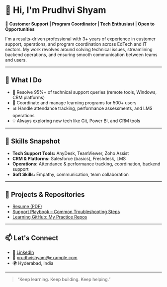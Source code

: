 # 👋 Hi, I'm Prudhvi Shyam

🎯 **Customer Support | Program Coordinator | Tech Enthusiast | Open to Opportunities**

I'm a results-driven professional with 3+ years of experience in customer support, operations, and program coordination across EdTech and IT sectors. My work revolves around solving technical issues, streamlining backend operations, and ensuring smooth communication between teams and users.

---

## 💼 What I Do

- 🧰 Resolve 95%+ of technical support queries (remote tools, Windows, CRM platforms)
- 🧩 Coordinate and manage learning programs for 500+ users
- 📊 Handle attendance tracking, performance assessments, and LMS operations
- 💡 Always exploring new tech like Git, Power BI, and CRM tools

---

## 🧠 Skills Snapshot

- **Tech Support Tools:** AnyDesk, TeamViewer, Zoho Assist  
- **CRM & Platforms:** Salesforce (basics), Freshdesk, LMS  
- **Operations:** Attendance & performance tracking, coordination, backend support  
- **Soft Skills:** Empathy, communication, team collaboration  

---

## 📌 Projects & Repositories

- [Resume (PDF)]()  
- [Support Playbook – Common Troubleshooting Steps](https://github.com/yourusername/support-playbook)  
- [Learning GitHub: My Practice Repos](https://github.com/yourusername/github-practice)

---

## 📫 Let's Connect

- 🔗 [LinkedIn](https://linkedin.com/in/your-linkedin)  
- 📧 prudhvishyam@example.com  
- 🌍 Hyderabad, India  

---

> “Keep learning. Keep building. Keep helping.”

